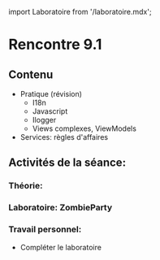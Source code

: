 import Laboratoire from '/laboratoire.mdx';

# Rencontre 9.1

## Contenu
- Pratique (révision)  
  - I18n  
  - Javascript  
  - Ilogger  
  - Views complexes, ViewModels  
- Services: règles d'affaires 

## Activités de la séance: 

### Théorie:  

### Laboratoire: ZombieParty 
<Laboratoire nom="10XX-S09_1_Lab2"/>

### Travail personnel: 
- Compléter le laboratoire 
